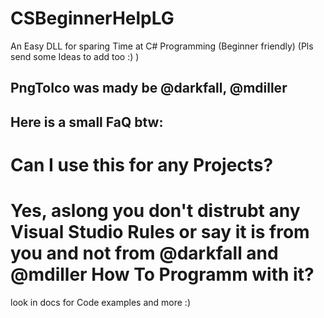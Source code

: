 # CSBeginnerHelpLG
An Easy DLL for sparing Time at C# Programming (Beginner friendly) (Pls send some Ideas to add too :) )
## PngToIco was mady be  @darkfall, @mdiller
## Here is a small FaQ btw:
Can I use this for any Projects?
=================================
Yes, aslong you don't distrubt any Visual Studio Rules or say it is from you and not from @darkfall and @mdiller
How To Programm with it?
=================================
look in docs for Code examples and more :)
